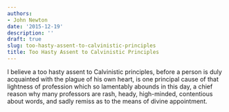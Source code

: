 ```yaml
---
authors:
- John Newton
date: '2015-12-19'
description: ''
draft: true
slug: too-hasty-assent-to-calvinistic-principles
title: Too Hasty Assent to Calvinistic Principles
---
```

I believe a too hasty assent to Calvinistic principles, before a person is duly acquainted with the plague of his own heart, is one principal cause of that lightness of profession which so lamentably abounds in this day, a chief reason why many professors are rash, heady, high-minded, contentious about words, and sadly remiss as to the means of divine appointment.



